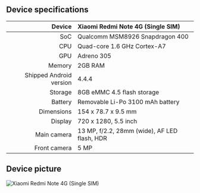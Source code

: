 ## Device specifications

| Device       | Xiaomi Redmi Note 4G (Single SIM)               |
| -----------: | :---------------------------------------------- |
| SoC          | Qualcomm MSM8926 Snapdragon 400                 |
| CPU          | Quad-core 1.6 GHz Cortex-A7                     |
| GPU          | Adreno 305                                      |
| Memory       | 2GB RAM                                         |
| Shipped Android version | 4.4.4                                |
| Storage      | 8GB eMMC 4.5 flash storage                      |
| Battery      | Removable Li-Po 3100 mAh battery                |
| Dimensions   | 154 x 78.7 x 9.5 mm                             |
| Display      | 720 x 1280, 5.5 inch                            |
| Main camera  | 13 MP, f/2.2, 28mm (wide), AF LED flash, HDR    |
| Front camera | 5 MP                                            |

## Device picture

![Xiaomi Redmi Note 4G (Single SIM)](https://c1.mifile.cn/f/i/2013/cn/note/7.jpg)
